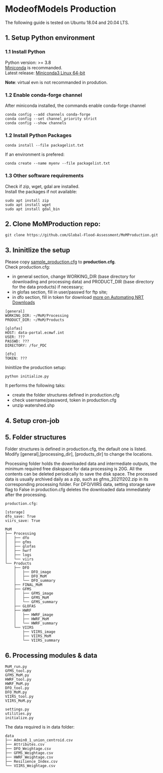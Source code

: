# ModeofModels Production
The following guide is tested on Ubuntu 18.04 and 20.04 LTS.
## 1. Setup Python environment
### 1.1 Install Python
Python version: >= 3.8  
[Miniconda](https://docs.conda.io/en/latest/miniconda.html) is recommanded.  
Latest release: [Miniconda3 Linux 64-bit](https://repo.anaconda.com/miniconda/Miniconda3-latest-Linux-x86_64.sh) 

**Note**: virtual evn is not recommanded in prodution.
### 1.2 Enable conda-forge channel
After miniconda installed, the commands enable conda-forge channel  
```
conda config --add channels conda-forge
conda config --set channel_priority strict
conda config --show channels
```
### 1.2 Install Python Packages
```
conda install --file packagelist.txt 
```
If an environment is prefered:
```
conda create --name myenv --file packagelist.txt
```
### 1.3 Other software requirements
Check if zip, wget, gdal are installed.  
Install the packages if not available:
```
sudo apt install zip
sudo apt install wget
sudo apt install gdal_bin 
```

## 2. Clone MoMProduction repo:
```
git clone https://github.com/Global-Flood-Assessment/MoMProduction.git
```
## 3. Ininitlize the setup
Please copy [sample_production.cfg](https://github.com/Global-Flood-Assessment/MoMProduction/blob/main/sample_production.cfg) to **production.cfg**.  
Check production.cfg: 
- in general section, change WORKING_DIR (base directory for downloading and processing data) and PRODUCT_DIR (base directory for the data products) if necessary;
- in glofas section, fill in user/passwd for ftp site;  
- in dfo section, fill in token for download [more on Automating NRT Downloads](https://nrt4.modaps.eosdis.nasa.gov/archive/allData/61)  
```
[general]
WORKING_DIR: ~/MoM/Processing
PRODUCT_DIR: ~/MoM/Products

[glofas]
HOST: data-portal.ecmwf.int
USER: ???
PASSWD: ???
DIRECTORY: /for_PDC

[dfo]
TOKEN: ???
```
Ininitlize the production setup: 
```
python initialize.py
```
It performs the following taks:   
- create the folder structures defined in production.cfg
- check username/password, token in production.cfg
- unzip watershed.shp 

## 4. Setup cron-job  

## 5. Folder structures  
Folder structures is defined in production.cfg, the default one is listed. Modify [general],[processing_dir], [products_dir] to change the locations.     

Processing folder holds the downloaded data and intermediate outputs, the minimum required free diskspace for data processing is 20G. All the contents can be deleted periodically to save the disk space. The processed data is usually archived daily as a zip, such as gfms_20211202.zip in its corresponding processing folder. For DFO/VIIRS data, setting storage save flag to False in production.cfg deletes the downloaded data immediately after the processing.
``` 
production.cfg:

[storage]
dfo_save: True
viirs_save: True
```
```
MoM
├── Processing
│   ├── dfo
│   ├── gfms
│   ├── glofas
│   ├── hwrf
│   ├── logs
│   └── viirs
└── Products
    ├── DFO
    │   ├── DFO_image
    │   ├── DFO_MoM
    │   └── DFO_summary
    ├── FINAL_MoM
    ├── GFMS
    │   ├── GFMS_image
    │   ├── GFMS_MoM
    │   └── GFMS_summary
    ├── GLOFAS
    ├── HWRF
    │   ├── HWRF_image
    │   ├── HWRF_MoM
    │   └── HWRF_summary
    └── VIIRS
        ├── VIIRS_image
        ├── VIIRS_MoM
        └── VIIRS_summary
```

## 6. Processing modules & data

```
MoM_run.py 
GFMS_tool.py
GFMS_MoM.py
HWRF_tool.py
HWRF_MoM.py
DFO_tool.py
DFO_MoM.py
VIIRS_tool.py
VIIRS_MoM.py

settings.py
utilities.py
initialize.py
```
The data required is in data folder:
```
data
├── Admin0_1_union_centroid.csv
├── Attributes.csv
├── DFO_Weightage.csv
├── GFMS_Weightage.csv
├── HWRF_Weightage.csv
├── Resilience_Index.csv
└── VIIRS_Weightage.csv
```